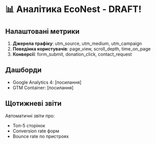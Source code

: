 # 📊 Аналітика EcoNest - DRAFT!

## Налаштовані метрики
1. **Джерела трафіку**: utm_source, utm_medium, utm_campaign
2. **Поведінка користувачів**: page_view, scroll_depth, time_on_page
3. **Конверсії**: form_submit, donation_click, contact_request

## Дашборди
- Google Analytics 4: [посилання]
- GTM Container: [посилання]

## Щотижневі звіти
Автоматичні звіти про:
- Топ-5 сторінок
- Conversion rate форм
- Bounce rate по пристроях